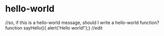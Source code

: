 # hello-world
//so, if this is a hello-world message, should I write a hello-world function?
function sayHello(){
alert('Hello world!');}
//edit
